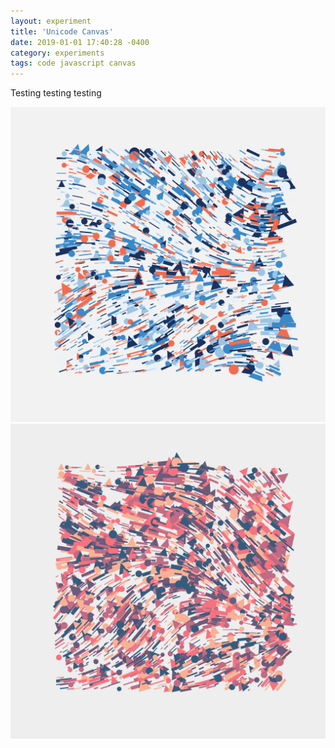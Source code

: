 ```yaml
---
layout: experiment
title: 'Unicode Canvas'
date: 2019-01-01 17:40:28 -0400
category: experiments
tags: code javascript canvas
---
```


Testing testing testing

<div class="full-container gallery">
<img src="/assets/images/experiments/unicode-canvas/blue.png" alt="The cover poster for the Life of the Data Mind art project"/>
<img src="/assets/images/experiments/unicode-canvas/red.png" alt="The cover poster for the Life of the Data Mind art project"/>
</div>
